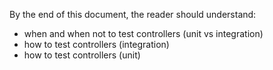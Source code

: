 By the end of this document, the reader should understand:

* when and when not to test controllers (unit vs integration)
* how to test controllers (integration)
* how to test controllers (unit)
